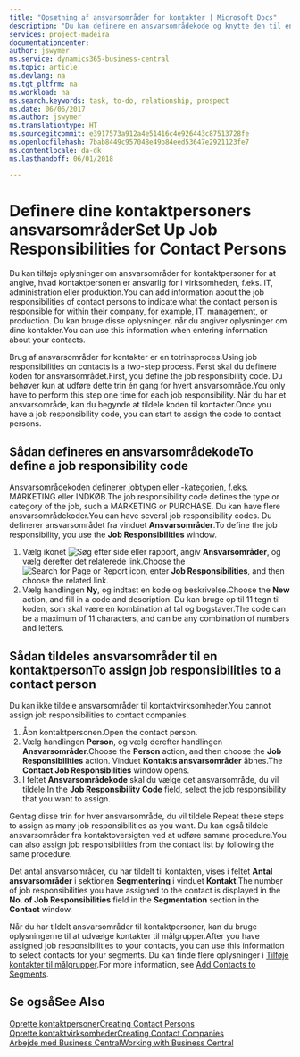 ```yaml
---
title: "Opsætning af ansvarsområder for kontakter | Microsoft Docs"
description: "Du kan definere en ansvarsområdekode og knytte den til en kontakt for at angive de opgaver, som kontaktpersonen er ansvarlig for i virksomheden, f.eks. IT eller produktion."
services: project-madeira
documentationcenter: 
author: jswymer
ms.service: dynamics365-business-central
ms.topic: article
ms.devlang: na
ms.tgt_pltfrm: na
ms.workload: na
ms.search.keywords: task, to-do, relationship, prospect
ms.date: 06/06/2017
ms.author: jswymer
ms.translationtype: HT
ms.sourcegitcommit: e3917573a912a4e51416c4e926443c87513728fe
ms.openlocfilehash: 7bab8449c957048e49b84eed53647e2921123fe7
ms.contentlocale: da-dk
ms.lasthandoff: 06/01/2018

---
```

# <a name="set-up-job-responsibilities-for-contact-persons"></a><span data-ttu-id="0cad3-103">Definere dine kontaktpersoners ansvarsområder</span><span class="sxs-lookup"><span data-stu-id="0cad3-103">Set Up Job Responsibilities for Contact Persons</span></span>
<span data-ttu-id="0cad3-104">Du kan tilføje oplysninger om ansvarsområder for kontaktpersoner for at angive, hvad kontaktpersonen er ansvarlig for i virksomheden, f.eks. IT, administration eller produktion.</span><span class="sxs-lookup"><span data-stu-id="0cad3-104">You can add information about the job responsibilities of contact persons to indicate what the contact person is responsible for within their company, for example, IT, management, or production.</span></span> <span data-ttu-id="0cad3-105">Du kan bruge disse oplysninger, når du angiver oplysninger om dine kontakter.</span><span class="sxs-lookup"><span data-stu-id="0cad3-105">You can use this information when entering information about your contacts.</span></span>

<span data-ttu-id="0cad3-106">Brug af ansvarsområder for kontakter er en totrinsproces.</span><span class="sxs-lookup"><span data-stu-id="0cad3-106">Using job responsibilities on contacts is a two-step process.</span></span> <span data-ttu-id="0cad3-107">Først skal du definere koden for ansvarsområdet.</span><span class="sxs-lookup"><span data-stu-id="0cad3-107">First, you define the job responsibility code.</span></span> <span data-ttu-id="0cad3-108">Du behøver kun at udføre dette trin én gang for hvert ansvarsområde.</span><span class="sxs-lookup"><span data-stu-id="0cad3-108">You only have to perform this step one time for each job responsibility.</span></span> <span data-ttu-id="0cad3-109">Når du har et ansvarsområde, kan du begynde at tildele koden til kontakter.</span><span class="sxs-lookup"><span data-stu-id="0cad3-109">Once you have a job responsibility code, you can start to assign the code to contact persons.</span></span>

## <a name="to-define-a-job-responsibility-code"></a><span data-ttu-id="0cad3-110">Sådan defineres en ansvarsområdekode</span><span class="sxs-lookup"><span data-stu-id="0cad3-110">To define a job responsibility code</span></span>
<span data-ttu-id="0cad3-111">Ansvarsområdekoden definerer jobtypen eller -kategorien, f.eks. MARKETING eller INDKØB.</span><span class="sxs-lookup"><span data-stu-id="0cad3-111">The job responsibility code defines the type or category of the job, such a MARKETING or PURCHASE.</span></span> <span data-ttu-id="0cad3-112">Du kan have flere ansvarsområdekoder.</span><span class="sxs-lookup"><span data-stu-id="0cad3-112">You can have several job responsibility codes.</span></span> <span data-ttu-id="0cad3-113">Du definerer ansvarsområdet fra vinduet **Ansvarsområder**.</span><span class="sxs-lookup"><span data-stu-id="0cad3-113">To define the job responsibility, you use the **Job Responsibilities** window.</span></span>

1. <span data-ttu-id="0cad3-114">Vælg ikonet ![Søg efter side eller rapport](media/ui-search/search_small.png "Ikonet Søg efter side eller rapport"), angiv **Ansvarsområder**, og vælg derefter det relaterede link.</span><span class="sxs-lookup"><span data-stu-id="0cad3-114">Choose the ![Search for Page or Report](media/ui-search/search_small.png "Search for Page or Report icon") icon, enter **Job Responsibilities**, and then choose the related link.</span></span>
2. <span data-ttu-id="0cad3-115">Vælg handlingen **Ny**, og indtast en kode og beskrivelse.</span><span class="sxs-lookup"><span data-stu-id="0cad3-115">Choose the **New** action, and fill in a code and description.</span></span> <span data-ttu-id="0cad3-116">Du kan bruge op til 11 tegn til koden, som skal være en kombination af tal og bogstaver.</span><span class="sxs-lookup"><span data-stu-id="0cad3-116">The code can be a maximum of 11 characters, and can be any combination of numbers and letters.</span></span>

## <a name="to-assign-job-responsibilities-to-a-contact-person"></a><span data-ttu-id="0cad3-117">Sådan tildeles ansvarsområder til en kontaktperson</span><span class="sxs-lookup"><span data-stu-id="0cad3-117">To assign job responsibilities to a contact person</span></span>
<span data-ttu-id="0cad3-118">Du kan ikke tildele ansvarsområder til kontaktvirksomheder.</span><span class="sxs-lookup"><span data-stu-id="0cad3-118">You cannot assign job responsibilities to contact companies.</span></span>

1. <span data-ttu-id="0cad3-119">Åbn kontaktpersonen.</span><span class="sxs-lookup"><span data-stu-id="0cad3-119">Open the contact person.</span></span>
2. <span data-ttu-id="0cad3-120">Vælg handlingen **Person**, og vælg derefter handlingen **Ansvarsområder**.</span><span class="sxs-lookup"><span data-stu-id="0cad3-120">Choose the **Person** action, and then choose the **Job Responsibilities** action.</span></span> <span data-ttu-id="0cad3-121">Vinduet **Kontakts ansvarsområder** åbnes.</span><span class="sxs-lookup"><span data-stu-id="0cad3-121">The **Contact Job Responsibilities** window opens.</span></span>
3. <span data-ttu-id="0cad3-122">I feltet **Ansvarsområdekode** skal du vælge det ansvarsområde, du vil tildele.</span><span class="sxs-lookup"><span data-stu-id="0cad3-122">In the **Job Responsibility Code** field, select the job responsibility that you want to assign.</span></span>

<span data-ttu-id="0cad3-123">Gentag disse trin for hver ansvarsområde, du vil tildele.</span><span class="sxs-lookup"><span data-stu-id="0cad3-123">Repeat these steps to assign as many job responsibilities as you want.</span></span> <span data-ttu-id="0cad3-124">Du kan også tildele ansvarsområder fra kontaktoversigten ved at udføre samme procedure.</span><span class="sxs-lookup"><span data-stu-id="0cad3-124">You can also assign job responsibilities from the contact list by following the same procedure.</span></span>

<span data-ttu-id="0cad3-125">Det antal ansvarsområder, du har tildelt til kontakten, vises i feltet **Antal ansvarsområder** i sektionen **Segmentering** i vinduet **Kontakt**.</span><span class="sxs-lookup"><span data-stu-id="0cad3-125">The number of job responsibilities you have assigned to the contact is displayed in the **No. of Job Responsibilities** field in the **Segmentation** section in the **Contact** window.</span></span>

<span data-ttu-id="0cad3-126">Når du har tildelt ansvarsområder til kontaktpersoner, kan du bruge oplysningerne til at udvælge kontakter til målgrupper.</span><span class="sxs-lookup"><span data-stu-id="0cad3-126">After you have assigned job responsibilities to your contacts, you can use this information to select contacts for your segments.</span></span> <span data-ttu-id="0cad3-127">Du kan finde flere oplysninger i [Tilføje kontakter til målgrupper](marketing-add-contact-segment.md).</span><span class="sxs-lookup"><span data-stu-id="0cad3-127">For more information, see [Add Contacts to Segments](marketing-add-contact-segment.md).</span></span>

## <a name="see-also"></a><span data-ttu-id="0cad3-128">Se også</span><span class="sxs-lookup"><span data-stu-id="0cad3-128">See Also</span></span>
[<span data-ttu-id="0cad3-129">Oprette kontaktpersoner</span><span class="sxs-lookup"><span data-stu-id="0cad3-129">Creating Contact Persons</span></span>](marketing-create-contact-persons.md)  
[<span data-ttu-id="0cad3-130">Oprette kontaktvirksomheder</span><span class="sxs-lookup"><span data-stu-id="0cad3-130">Creating Contact Companies</span></span>](marketing-create-contact-companies.md)  
[<span data-ttu-id="0cad3-131">Arbejde med Business Central</span><span class="sxs-lookup"><span data-stu-id="0cad3-131">Working with Business Central</span></span>](ui-work-product.md)

